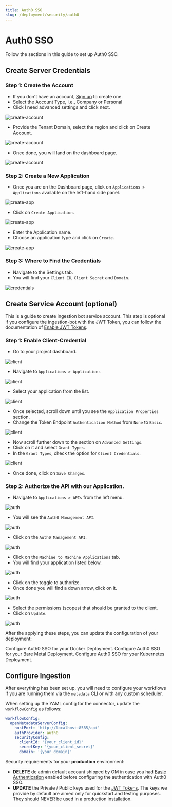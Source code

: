 ```yaml
---
title: Auth0 SSO
slug: /deployment/security/auth0
---
```


# Auth0 SSO

Follow the sections in this guide to set up Auth0 SSO.

## Create Server Credentials

### Step 1: Create the Account

- If you don't have an account, [Sign up](https://auth0.com/signup) to create one.
- Select the Account Type, i.e., Company or Personal
- Click I need advanced settings and click next.

<Image src="/images/deployment/security/auth0/create-account-1.png" alt="create-account"/>

- Provide the Tenant Domain, select the region and click on Create Account.

<Image src="/images/deployment/security/auth0/create-account-2.png" alt="create-account"/>

- Once done, you will land on the dashboard page.

<Image src="/images/deployment/security/auth0/create-account-3.png" alt="create-account"/>

### Step 2: Create a New Application

- Once you are on the Dashboard page, click on `Applications > Applications` available on the left-hand side panel.

<Image src="/images/deployment/security/auth0/create-new-app-1.png" alt="create-app"/>

- Click on `Create Application`.

<Image src="/images/deployment/security/auth0/create-new-app-2.png" alt="create-app"/>

- Enter the Application name.
- Choose an application type and click on `Create`.

<Image src="/images/deployment/security/auth0/create-new-app-3.png" alt="create-app"/>

### Step 3: Where to Find the Credentials

- Navigate to the Settings tab. 
- You will find your `Client ID`, `Client Secret` and `Domain`.

<Image src="/images/deployment/security/auth0/credentials.png" alt="credentials"/>

## Create Service Account (optional)

This is a guide to create ingestion bot service account. This step is optional if you configure the ingestion-bot with
the JWT Token, you can follow the documentation of [Enable JWT Tokens](/deployment/security/enable-jwt-tokens).

### Step 1: Enable Client-Credential

- Go to your project dashboard.

<Image src="/images/deployment/security/auth0/enable-client-credential-1.png" alt="client"/>

- Navigate to `Applications > Applications`

<Image src="/images/deployment/security/auth0/enable-client-credential-2.png" alt="client"/>

- Select your application from the list.

<Image src="/images/deployment/security/auth0/enable-client-credential-3.png" alt="client"/>

- Once selected, scroll down until you see the `Application Properties` section.
- Change the Token Endpoint `Authentication Method` from `None` to `Basic`.

<Image src="/images/deployment/security/auth0/enable-client-credential-4.png" alt="client"/>

- Now scroll further down to the section on `Advanced Settings`.
- Click on it and select `Grant Types`.
- In the `Grant Types`, check the option for `Client Credentials`.

<Image src="/images/deployment/security/auth0/enable-client-credential-5.png" alt="client"/>

- Once done, click on `Save Changes`.

### Step 2: Authorize the API with our Application.

- Navigate to `Applications > APIs` from the left menu.

<Image src="/images/deployment/security/auth0/authorize-api-1.png" alt="auth"/>

- You will see the `Auth0 Management API`.

<Image src="/images/deployment/security/auth0/authorize-api-2.png" alt="auth"/>

- Click on the `Auth0 Management API`.

<Image src="/images/deployment/security/auth0/authorize-api-3.png" alt="auth"/>

- Click on the `Machine to Machine Applications` tab.
- You will find your application listed below.

<Image src="/images/deployment/security/auth0/authorize-api-4.png" alt="auth"/>

- Click on the toggle to authorize.
- Once done you will find a down arrow, click on it.

<Image src="/images/deployment/security/auth0/authorize-api-5.png" alt="auth"/>

- Select the permissions (scopes) that should be granted to the client.
- Click on `Update`.

<Image src="/images/deployment/security/auth0/authorize-api-6.png" alt="auth"/>

After the applying these steps, you can update the configuration of your deployment:

<InlineCalloutContainer>
  <InlineCallout
    color="violet-70"
    icon="celebration"
    bold="Docker Security"
    href="/deployment/security/auth0/docker"
  >
    Configure Auth0 SSO for your Docker Deployment.
  </InlineCallout>
  <InlineCallout
    color="violet-70"
    icon="storage"
    bold="Bare Metal Security"
    href="/deployment/security/auth0/bare-metal"
  >
    Configure Auth0 SSO for your Bare Metal Deployment.
  </InlineCallout>
  <InlineCallout
    color="violet-70"
    icon="fit_screen"
    bold="Kubernetes Security"
    href="/deployment/security/auth0/kubernetes"
  >
    Configure Auth0 SSO for your Kubernetes Deployment.
  </InlineCallout>
</InlineCalloutContainer>

## Configure Ingestion

After everything has been set up, you will need to configure your workflows if you are running them via the 
`metadata` CLI or with any custom scheduler.

When setting up the YAML config for the connector, update the `workflowConfig` as follows:

```yaml
workflowConfig:
  openMetadataServerConfig:
    hostPort: 'http://localhost:8585/api'
    authProvider: auth0
    securityConfig:
      clientId: '{your_client_id}'
      secretKey: '{your_client_secret}'
      domain: '{your_domain}'
```

<Important>

Security requirements for your **production** environment:
- **DELETE** de admin default account shipped by OM in case you had [Basic Authentication](/deployment/security/basic-auth)
  enabled before configuring the authentication with Auth0 SSO.
- **UPDATE** the Private / Public keys used for the [JWT Tokens](/deployment/security/enable-jwt-tokens). The keys we provide 
by default are aimed only for quickstart and testing purposes. They should NEVER be used in a production installation.

</Important>